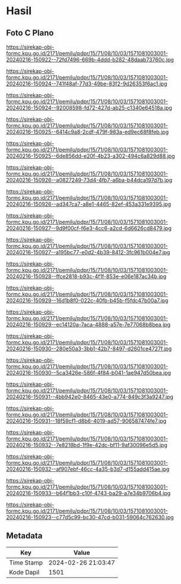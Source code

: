 # Hasil

## Foto C Plano

https://sirekap-obj-formc.kpu.go.id/2171/pemilu/pdpr/15/71/08/10/03/1571081003001-20240216-150922--72fd7496-669b-4ddd-b282-48daab73760c.jpg

https://sirekap-obj-formc.kpu.go.id/2171/pemilu/pdpr/15/71/08/10/03/1571081003001-20240216-150924--741f48af-77d3-49be-83f2-9d26353f6ac1.jpg

https://sirekap-obj-formc.kpu.go.id/2171/pemilu/pdpr/15/71/08/10/03/1571081003001-20240216-150924--92008598-fd72-427d-ab25-c1340e64518a.jpg

https://sirekap-obj-formc.kpu.go.id/2171/pemilu/pdpr/15/71/08/10/03/1571081003001-20240216-150925--6414c9a8-2cdf-479f-983a-ed9ec68f8feb.jpg

https://sirekap-obj-formc.kpu.go.id/2171/pemilu/pdpr/15/71/08/10/03/1571081003001-20240216-150925--6de856dd-e20f-4b23-a302-494c6a829d88.jpg

https://sirekap-obj-formc.kpu.go.id/2171/pemilu/pdpr/15/71/08/10/03/1571081003001-20240216-150926--a0827249-73d4-4fb7-a6ba-b44dca197d7b.jpg

https://sirekap-obj-formc.kpu.go.id/2171/pemilu/pdpr/15/71/08/10/03/1571081003001-20240216-150926--ad347ca7-a8e1-4465-82ef-453a331e9395.jpg

https://sirekap-obj-formc.kpu.go.id/2171/pemilu/pdpr/15/71/08/10/03/1571081003001-20240216-150927--9d9f00cf-f6e3-4cc6-a2cd-6d6626cd8479.jpg

https://sirekap-obj-formc.kpu.go.id/2171/pemilu/pdpr/15/71/08/10/03/1571081003001-20240216-150927--a195bc77-e0d2-4b39-8412-3fc961b004e7.jpg

https://sirekap-obj-formc.kpu.go.id/2171/pemilu/pdpr/15/71/08/10/03/1571081003001-20240216-150928--ffce2818-b93c-4f1f-853e-e06e187ac34b.jpg

https://sirekap-obj-formc.kpu.go.id/2171/pemilu/pdpr/15/71/08/10/03/1571081003001-20240216-150929--16d1b8f0-022c-40fb-b45b-f5fdc47b00a7.jpg

https://sirekap-obj-formc.kpu.go.id/2171/pemilu/pdpr/15/71/08/10/03/1571081003001-20240216-150929--ec14120a-7aca-4888-a57e-7e77068b8bea.jpg

https://sirekap-obj-formc.kpu.go.id/2171/pemilu/pdpr/15/71/08/10/03/1571081003001-20240216-150930--280e50a3-3bb1-42b7-8497-d2601ce4727f.jpg

https://sirekap-obj-formc.kpu.go.id/2171/pemilu/pdpr/15/71/08/10/03/1571081003001-20240216-150930--5ca3426e-586f-4f84-b041-1ae947d50bea.jpg

https://sirekap-obj-formc.kpu.go.id/2171/pemilu/pdpr/15/71/08/10/03/1571081003001-20240216-150931--4bb942e0-8465-43e0-a774-849c3f3a9247.jpg

https://sirekap-obj-formc.kpu.go.id/2171/pemilu/pdpr/15/71/08/10/03/1571081003001-20240216-150931--18f59cf1-d8b6-4019-ad57-906587474fe7.jpg

https://sirekap-obj-formc.kpu.go.id/2171/pemilu/pdpr/15/71/08/10/03/1571081003001-20240216-150932--7e8218bd-1f9e-42dc-bf11-9af30096e5d5.jpg

https://sirekap-obj-formc.kpu.go.id/2171/pemilu/pdpr/15/71/08/10/03/1571081003001-20240216-150932--af907ebf-46cc-4a35-b3d7-d155add415ae.jpg

https://sirekap-obj-formc.kpu.go.id/2171/pemilu/pdpr/15/71/08/10/03/1571081003001-20240216-150933--b64f1bb3-c10f-4743-ba29-a7e34b9706b4.jpg

https://sirekap-obj-formc.kpu.go.id/2171/pemilu/pdpr/15/71/08/10/03/1571081003001-20240216-150923--c77d5c99-bc30-47cd-b031-59064c762630.jpg


## Metadata

| Key        | Value               |
| ---------- | ------------------- |
| Time Stamp | 2024-02-26 21:03:47 |
| Kode Dapil | 1501                |



